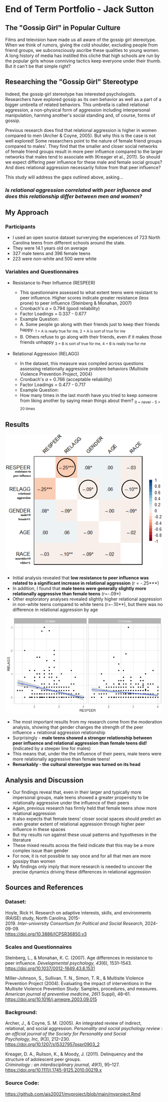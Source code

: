# End of Term Portfolio - Jack Sutton
## The "Gossip Girl" in Popular Culture
  Films and television have made us all aware of the gossip girl stereotype. When we think of rumors, giving the cold shoulder, excluding people from friend groups, we subconsciously ascribe these qualities to young women. A long history of media has instilled this cliché that high schools are run by the popular girls whose conniving tactics keep everyone under their thumb. But it can't be that simple right? 
## Researching the "Gossip Girl" Stereotype
  Indeed, the gossip girl stereotype has interested psychologists. Researchers have explored gossip as its own behavior as well as a part of a bigger umbrella of related behaviors. This umbrella is called relational aggression, a non-physical form of aggression including interpersonal manipulation, harming another's social standing and, of course, forms of gossip.
  
  Previous research does find that relational aggression is higher in women compared to men (Archer & Coyne, 2005). But why this is the case is not well explored! Some researchers point to the nature of female friend groups compared to males'. They find that the smaller and closer social networks of female friend groups result in more peer influence compared to the larger networks that males tend to associate with (Kreager et al., 2011). So should we expect differing peer influence for these male and female social groups? And does relational aggression necessarily follow from that peer influence?

  This study will address the gaps outlined above, asking...
  
### ___Is relational aggression correlated with peer influence and does this relationship differ between men and women?___

## My Approach
### Participants
- I used an open source dataset surverying the experiences of 723 North Carolina teens from different schools around the state. 
- They were 14.1 years old on average
- 327 male teens and 396 female teens
- 223 were non-white and 500 were white

### Variables and Questionnaires
- Resistance to Peer Influence (RESPEER)
  -  This questionnaire assessed to what extent teens were resistant to peer influence. Higher scores indicate greater resistance (less prone) to peer influence (Steinberg & Monahan, 2007)
  -  Cronbach's _a_ = 0.794 (good reliability)
  -  Factor Loadings = 0.337 - 0.677
  -  Example Question:
    -  A. Some people go along with their friends just to keep their friends happy. 
<sub>1 = A is really true for me, 2 = A is sort of true for me<sub> 
    -  B. Others refuse to go along with their friends, even if it makes those friends unhappy
<sub>3 = B is sort of true for me, 4 = B is really true for me<sub>

- Relational Aggression (RELAGG)
  -   In the dataset, this measure was compiled across questions assessing relationally aggressive problem behaviors (Multisite Violence Prevention Project, 2004)
  -   Cronbach's _a_ = 0.766 (acceptable reliability)
  -   Factor Loadings = 0.477 - 0.717
  -   Example Question:
    -   How many times in the last month have you tried to keep someone from liking another by saying mean things about them?
<sub>0 = never - 5 = 20 times<sub>

## Results

![graph1](/image/corrmatrix.png/)

- Initial analysis revealed that __low resistance to peer influence was related to a significant increase in relational aggression__ (r = -.25***)
- In addition, I found that __male teens were generally slightly more relationally aggressive than female teens__ (r=-.09*)
- Other exploratory analyses revealed slightly higher relational aggression in non-white teens compared to white teens (r=-.10**), but there was no difference in relational aggression by age

![graph1](/image/moderation.png/)

- The most important results from my research come from the moderation analysis, showing that gender changes the strength of the peer influence + relational aggression relationship
- Surprisingly - __male teens showed a stronger relationship between peer influence and relational aggression than female teens did!__ (indicated by a steeper line for males)
- This means that, under the the influence of their peers, male teens were more relationally aggressive than female teens!
- __Remarkably - the cultural stereotype was turned on its head__


## Analysis and Discussion
- Our findings reveal that, even in their larger and typically more impersonal groups, male teens showed a greater propensity to be relationally aggressive under the influence of their peers
- Again, previous research has firmly held that female teens show more relational aggression
- It also expects that female teens' closer social spaces should predict an even greater extent of relational aggression through higher peer influence in these spaces
- But my results run against these usual patterns and hypotheses in the literature
- These mixed results across the field indicate that this may be a more complex issue than gender
- For now, it is not possible to say once and for all that men are more gossipy than women
- My findings only imply that more research is needed to uncover the precise dynamics driving these differences in relational aggression

## Sources and References

### Dataset:
Hoyle, Rick H. Research on adaptive interests, skills, and environments (RAISE) study, North Carolina, 2015-  
  2019. _Inter-university Consortium for Political and Social Research,_ 2024-09-09.     
  https://doi.org/10.3886/ICPSR36850.v3

### Scales and Questionnaires
Steinberg, L., & Monahan, K. C. (2007). Age differences in resistance to peer influence. _Developmental psychology, 43_(6), 1531–1543. https://doi.org/10.1037/0012-1649.43.6.1531

Miller-Johnson, S., Sullivan, T. N., Simon, T. R., & Multisite Violence Prevention Project (2004). Evaluating the impact of interventions in the Multisite Violence Prevention Study: Samples, procedures, and measures. _American journal of preventive medicine, 26_(1 Suppl), 48–61. https://doi.org/10.1016/j.amepre.2003.09.015

### Background:
Archer, J., & Coyne, S. M. (2005). An integrated review of indirect, relational, and social aggression. 
  _Personality and social psychology review : an official journal of the Society for Personality and Social    
  Psychology, Inc, 9_(3), 212–230. https://doi.org/10.1207/s15327957pspr0903_2

Kreager, D. A., Rulison, K., & Moody, J. (2011). Delinquency and the structure of adolescent peer groups.   
  _Criminology : an interdisciplinary journal, 49_(1), 95–127. https://doi.org/10.1111/j.1745-9125.2010.00219.x

### Source Code:
https://github.com/ajs20021/myproject/blob/main/myproject.Rmd






